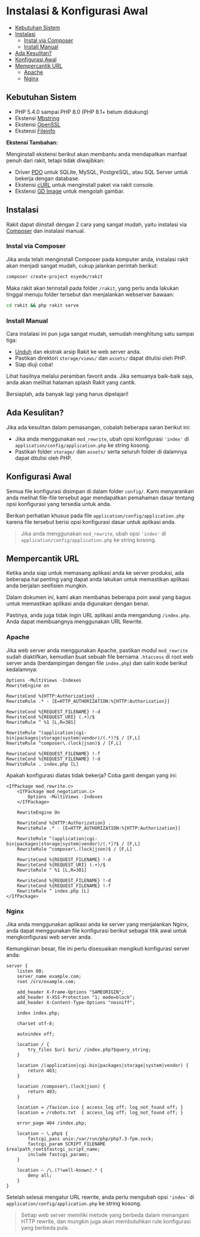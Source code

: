 # Instalasi & Konfigurasi Awal

<!-- MarkdownTOC autolink="true" autoanchor="true" levels="2,3" bracket="round" lowercase="only_ascii" -->

- [Kebutuhan Sistem](#kebutuhan-sistem)
- [Instalasi](#instalasi)
    - [Instal via Composer](#instal-via-composer)
    - [Install Manual](#install-manual)
- [Ada Kesulitan?](#ada-kesulitan)
- [Konfigurasi Awal](#konfigurasi-awal)
- [Mempercantik URL](#mempercantik-url)
    - [Apache](#apache)
    - [Nginx](#nginx)

<!-- /MarkdownTOC -->


<a id="kebutuhan-sistem"></a>
## Kebutuhan Sistem

- PHP 5.4.0 sampai PHP 8.0 (PHP 8.1+ belum didukung)
- Ekstensi [Mbstring](https://www.php.net/manual/en/book.mbstring.php)
- Ekstensi [OpenSSL](https://www.php.net/manual/en/book.openssl.php)
- Ekstensi [Fileinfo](https://www.php.net/manual/en/book.fileinfo.php)


**Ekstensi Tambahan:**

Menginstall ekstensi berikut akan membantu anda mendapatkan manfaat penuh dari rakit, tetapi tidak diwajibkan:


- Driver [PDO](https://www.php.net/manual/en/pdo.installation.php) untuk SQLite,
  MySQL, PostgreSQL, atau SQL Server untuk bekerja dengan database.
- Ekstensi [cURL](https://www.php.net/manual/en/book.curl.php) untuk menginstall paket via rakit console.
- Ekstensi [GD Image](https://www.php.net/manual/en/book.image.php) untuk mengolah gambar.


<a id="instalasi"></a>
## Instalasi

Rakit dapat diinstall dengan 2 cara yang sangat mudah, yaitu instalasi via [Composer](https://getcomposer.org)
dan instalasi manual.


<a id="instal-via-composer"></a>
### Instal via Composer

Jika anda telah menginstall Composer pada komputer anda, instalasi rakit akan menjadi
sangat mudah, cukup jalankan perintah berikut:

```bash
composer create-project esyede/rakit
```

Maka rakit akan terinstall pada folder `/rakit`, yang perlu anda lakukan tinggal menuju folder tersebut dan
menjalankan webserver bawaan:

```bash
cd rakit && php rakit serve
```


<a id="install-manual"></a>
### Install Manual

Cara instalasi ini pun juga sangat mudah, semudah menghitung satu sampai tiga:

  - [Unduh](https://rakit.esyede.my.id/download) dan ekstrak arsip Rakit ke web server anda.
  - Pastikan direktori `storage/views/` dan `assets/` dapat ditulisi oleh PHP.
  - Siap diuji coba!

Lihat hasilnya melalui peramban favorit anda. Jika semuanya baik-baik saja, anda akan melihat halaman splash Rakit yang cantik.

Bersiaplah, ada banyak lagi yang harus dipelajari!


<a id="ada-kesulitan"></a>
## Ada Kesulitan?

Jika ada kesulitan dalam pemasangan, cobalah beberapa saran berikut ini:

- Jika anda menggunakan `mod_rewrite`, ubah opsi konfigurasi `'index'`
  di `application/config/application.php` ke string kosong.
- Pastikan folder `storage/` dan `assets/` serta seluruh folder di dalamnya dapat ditulisi oleh PHP.


<a id="konfigurasi-awal"></a>
## Konfigurasi Awal

Semua file konfigurasi disimpan di dalam folder `config/`.
Kami menyarankan anda melihat file-file tersebut agar mendapatkan pemahaman dasar
tentang opsi konfigurasi yang tersedia untuk anda.

Berikan perhatian khusus pada file `application/config/application.php` karena file tersebut
berisi opsi konfigurasi dasar untuk aplikasi anda.

>  Jika anda menggunakan `mod_rewrite`, ubah opsi `'index'`
   di `application/config/application.php` ke string kosong.


<a id="mempercantik-url"></a>
## Mempercantik URL

Ketika anda siap untuk memasang aplikasi anda ke server produksi, ada beberapa hal penting yang
dapat anda lakukan untuk memastikan aplikasi anda berjalan seefisien mungkin.

Dalam dokumen ini, kami akan membahas beberapa poin awal yang bagus untuk memastikan
aplikasi anda digunakan dengan benar.

Pastinya, anda juga tidak ingin URL aplikasi anda mengandung `/index.php`.
Anda dapat membuangnya menggunakan URL Rewrite.

<a id="apache"></a>
### Apache

Jika web server anda menggunakan Apache, pastikan modul `mod_rewrite` sudah diaktifkan,
kemudian buat sebuah file bernama `.htaccess` di root web server anda
(berdampingan dengan file `index.php`) dan salin kode berikut kedalamnya:

```apacheconf
Options -MultiViews -Indexes
RewriteEngine on

RewriteCond %{HTTP:Authorization} .
RewriteRule .* - [E=HTTP_AUTHORIZATION:%{HTTP:Authorization}]

RewriteCond %{REQUEST_FILENAME} !-d
RewriteCond %{REQUEST_URI} (.+)/$
RewriteRule ^ %1 [L,R=301]

RewriteRule ^(application|cgi-bin|packages|storage|system|vendor)/(.*)?$ / [F,L]
RewriteRule ^composer\.(lock|json)$ / [F,L]

RewriteCond %{REQUEST_FILENAME} !-f
RewriteCond %{REQUEST_FILENAME} !-d
RewriteRule . index.php [L]
```

Apakah konfigurasi diatas tidak bekerja? Coba ganti dengan yang ini:

```apacheconf
<IfPackage mod_rewrite.c>
    <IfPackage mod_negotiation.c>
        Options -MultiViews -Indexes
    </IfPackage>

    RewriteEngine On

    RewriteCond %{HTTP:Authorization} .
    RewriteRule .* - [E=HTTP_AUTHORIZATION:%{HTTP:Authorization}]

    RewriteRule ^(application|cgi-bin|packages|storage|system|vendor)/(.*)?$ / [F,L]
    RewriteRule ^composer\.(lock|json)$ / [F,L]

    RewriteCond %{REQUEST_FILENAME} !-d
    RewriteCond %{REQUEST_URI} (.+)/$
    RewriteRule ^ %1 [L,R=301]

    RewriteCond %{REQUEST_FILENAME} !-d
    RewriteCond %{REQUEST_FILENAME} !-f
    RewriteRule ^ index.php [L]
</IfPackage>
```

<a id="nginx"></a>
### Nginx

Jika anda menggunakan aplikasi anda ke server yang menjalankan Nginx, anda dapat menggunakan
file konfigurasi berikut sebagai titik awal untuk mengkonfigurasi web server anda.

Kemungkinan besar, file ini perlu disesuaikan mengikuti konfigurasi server anda:

```nginx
server {
    listen 80;
    server_name example.com;
    root /srv/example.com;

    add_header X-Frame-Options "SAMEORIGIN";
    add_header X-XSS-Protection "1; mode=block";
    add_header X-Content-Type-Options "nosniff";

    index index.php;

    charset utf-8;

    autoindex off;

    location / {
        try_files $uri $uri/ /index.php?$query_string;
    }

    location /(application|cgi-bin|packages|storage|system|vendor) {
        return 403;
    }

    location /composer\.(lock|json) {
        return 403;
    }

    location = /favicon.ico { access_log off; log_not_found off; }
    location = /robots.txt  { access_log off; log_not_found off; }

    error_page 404 /index.php;

    location ~ \.php$ {
        fastcgi_pass unix:/var/run/php/php7.3-fpm.sock;
        fastcgi_param SCRIPT_FILENAME $realpath_root$fastcgi_script_name;
        include fastcgi_params;
    }

    location ~ /\.(?!well-known).* {
        deny all;
    }
}
```



Setelah selesai mengatur URL rewrite, anda perlu mengubah opsi `'index'`
di `application/config/application.php` ke string kosong.

>  Setiap web server memiliki metode yang berbeda dalam menangani HTTP rewrite,
   dan mungkin juga akan membutuhkan rule konfigurasi yang berbeda pula.
